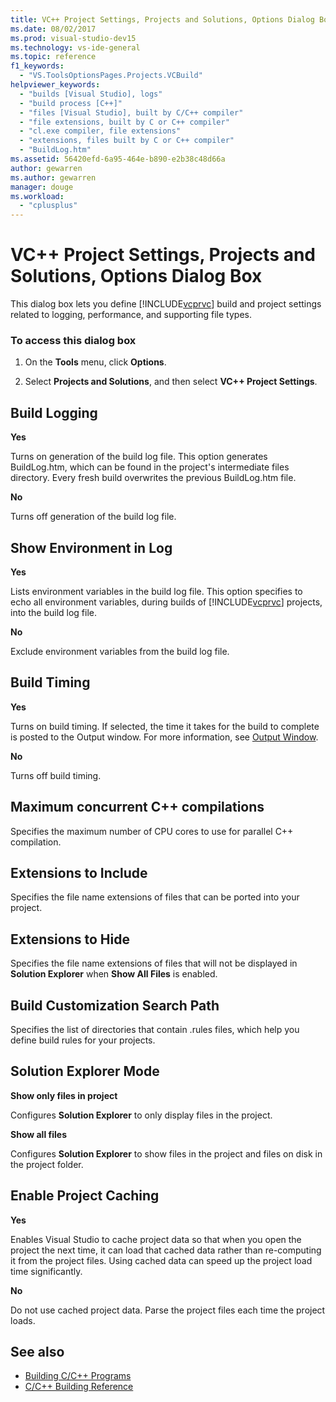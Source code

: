 ```yaml
---
title: VC++ Project Settings, Projects and Solutions, Options Dialog Box
ms.date: 08/02/2017
ms.prod: visual-studio-dev15
ms.technology: vs-ide-general
ms.topic: reference
f1_keywords:
  - "VS.ToolsOptionsPages.Projects.VCBuild"
helpviewer_keywords:
  - "builds [Visual Studio], logs"
  - "build process [C++]"
  - "files [Visual Studio], built by C/C++ compiler"
  - "file extensions, built by C or C++ compiler"
  - "cl.exe compiler, file extensions"
  - "extensions, files built by C or C++ compiler"
  - "BuildLog.htm"
ms.assetid: 56420efd-6a95-464e-b890-e2b38c48d66a
author: gewarren
ms.author: gewarren
manager: douge
ms.workload:
  - "cplusplus"
---
```

# VC++ Project Settings, Projects and Solutions, Options Dialog Box
This dialog box lets you define [!INCLUDE[vcprvc](../../code-quality/includes/vcprvc_md.md)] build and project settings related to logging, performance, and supporting file types.

### To access this dialog box

1.  On the **Tools** menu, click **Options**.

2.  Select **Projects and Solutions**, and then select **VC++ Project Settings**.

## Build Logging
 **Yes**

  Turns on generation of the build log file. This option generates BuildLog.htm, which can be found in the project's intermediate files directory. Every fresh build overwrites the previous BuildLog.htm file.

 **No**

  Turns off generation of the build log file.

## Show Environment in Log
 **Yes**

 Lists environment variables in the build log file. This option specifies to echo all environment variables, during builds of [!INCLUDE[vcprvc](../../code-quality/includes/vcprvc_md.md)] projects, into the build log file.

 **No**

 Exclude environment variables from the build log file.

## Build Timing
 **Yes**

  Turns on build timing. If selected, the time it takes for the build to complete is posted to the Output window. For more information, see [Output Window](../../ide/reference/output-window.md).

 **No**

 Turns off build timing.

## Maximum concurrent C++ compilations
  Specifies the maximum number of CPU cores to use for parallel C++ compilation.

## Extensions to Include
  Specifies the file name extensions of files that can be ported into your project.

## Extensions to Hide
  Specifies the file name extensions of files that will not be displayed in **Solution Explorer** when **Show All Files** is enabled.

## Build Customization Search Path
  Specifies the list of directories that contain .rules files, which help you define build rules for your projects.

## Solution Explorer Mode
 **Show only files in project**

  Configures **Solution Explorer** to only display files in the project.

 **Show all files**

  Configures **Solution Explorer** to show files in the project and files on disk in the project folder.

## Enable Project Caching
**Yes**

Enables Visual Studio to cache project data so that when you open the project the next time, it can load that cached data rather than re-computing it from the project files. Using cached data can speed up the project load time significantly.

**No**

Do not use cached project data. Parse the project files each time the project loads.

## See also

- [Building C/C++ Programs](/cpp/build/building-c-cpp-programs)
- [C/C++ Building Reference](/cpp/build/reference/c-cpp-building-reference)